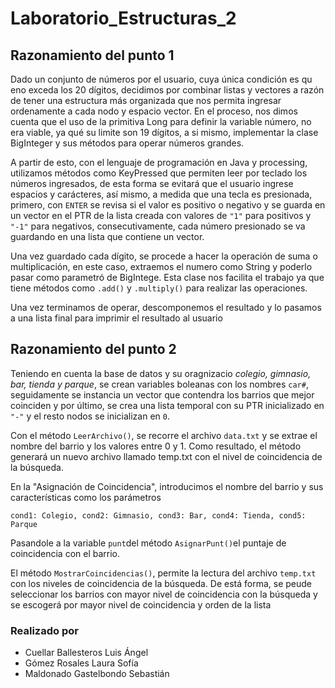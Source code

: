 # Laboratorio_Estructuras_2

## Razonamiento del punto 1
Dado un conjunto de números por el usuario, cuya única condición es qu eno exceda los 20 dígitos, decidimos por combinar listas y vectores a razón de tener una estructura más organizada que nos permita ingresar ordenamente a cada nodo y espacio vector. En el proceso, nos dimos cuenta que el uso de la primitiva Long para definir la variable número, no era viable, ya qué su limite son 19 dígitos, a si mismo, implementar la clase BigInteger y sus métodos para operar números grandes.

A partir de esto, con el lenguaje de programación en Java y processing, utilizamos métodos como KeyPressed que permiten leer por teclado los números ingresados, de esta forma se evitará que el usuario ingrese espacios y carácteres, así mismo, a medida que una tecla es presionada, primero, con `ENTER` se revisa si el valor es positivo o negativo y se guarda en un vector en el PTR de la lista creada con valores de `"1"` para positivos y `"-1"` para negativos, consecutivamente, cada número presionado se va guardando en una lista que contiene un vector.

Una vez guardado cada dígito, se procede a hacer la operación de suma o multiplicación, en este caso, extraemos el numero como String y poderlo pasar como parametró de BigIntege. Esta clase nos facilita el trabajo ya que tiene métodos como `.add()` y `.multiply()` para realizar las operaciones.

Una vez terminamos de operar, descomponemos el resultado y lo pasamos a una lista final para imprimir el resultado al usuario


## Razonamiento del punto 2
Teniendo en cuenta la base de datos y su oragnizacio _colegio, gimnasio, bar, tienda y parque_, se crean variables boleanas con los nombres `car#`, seguidamente se instancia un vector que contendra los barrios que mejor coinciden y por último, se crea una lista temporal con su PTR inicializado en `"-"` y el resto nodos se inicializan en `0`.

Con el método `LeerArchivo()`, se recorre el archivo `data.txt` y se extrae el nombre del barrio y los valores entre 0 y 1. Como resultado, el método generará un nuevo archivo llamado temp.txt con el nivel de coincidencia de la búsqueda.

En la "Asignación de Coincidencia", introducimos el nombre del barrio y sus características como los parámetros

```
cond1: Colegio, cond2: Gimnasio, cond3: Bar, cond4: Tienda, cond5: Parque

```
Pasandole a la variable `punt`del método `AsignarPunt()`el puntaje de coincidencia con el  barrio.

El método `MostrarCoincidencias()`, permite la lectura del archivo `temp.txt` con los niveles de coincidencia de la búsqueda. De está forma, se peude seleccionar los barrios con mayor nivel de coincidencia con la búsqueda y se escogerá por mayor nivel de coincidencia y orden de la lista

### Realizado por
- Cuellar Ballesteros Luis Ángel
- Gómez Rosales Laura Sofía
- Maldonado Gastelbondo Sebastián
